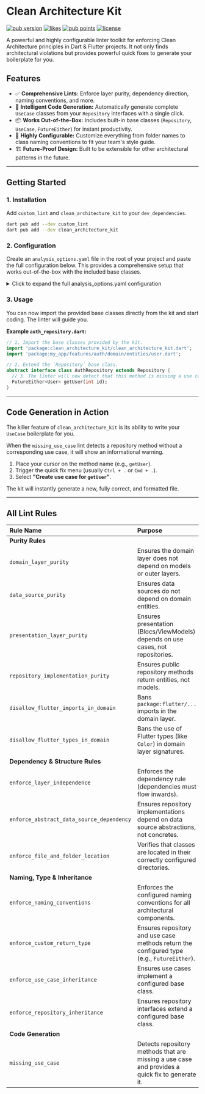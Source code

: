 # Clean Architecture Kit

[![pub version][pub_version_badge]][pub_package]
[![likes][likes_badge]][pub_package]
[![pub points][pub_points_badge]][pub_package]
[![license][license_badge]][license_file]

A powerful and highly configurable linter toolkit for enforcing Clean Architecture principles in 
Dart & Flutter projects. It not only finds architectural violations but provides powerful quick 
fixes to generate your boilerplate for you.

## Features

- ✅ **Comprehensive Lints:** Enforce layer purity, dependency direction, naming conventions, and 
  more.
- 🚀 **Intelligent Code Generation:** Automatically generate complete `UseCase` classes from your 
  `Repository` interfaces with a single click.
- 📦 **Works Out-of-the-Box:** Includes built-in base classes (`Repository`, `UseCase`, 
  `FutureEither`) for instant productivity.
- 🔧 **Highly Configurable:** Customize everything from folder names to class naming conventions 
  to fit your team's style guide.
- 🏗️ **Future-Proof Design:** Built to be extensible for other architectural patterns in the 
  future.

---

## Getting Started

### 1. Installation

Add `custom_lint` and `clean_architecture_kit` to your `dev_dependencies`.

```sh
dart pub add --dev custom_lint
dart pub add --dev clean_architecture_kit
```

### 2. Configuration

Create an `analysis_options.yaml` file in the root of your project and paste the full configuration 
below. This provides a comprehensive setup that works out-of-the-box with the included base classes.

<details>
<summary>Click to expand the full analysis_options.yaml configuration</summary>

```yaml
# This is the full, recommended configuration for the `clean_architecture_kit` package.
# Copy and paste this entire content into your `analysis_options.yaml` file.

analyzer:
  plugins:
    # The custom_lint framework discovers all other lint packages, like `clean_architecture_kit`,
    # automatically from your project's dev_dependencies.
    - custom_lint

# The top-level `custom_lint` key manages all custom linting.
custom_lint:
  rules:
    # --- ENABLE/DISABLE INDIVIDUAL LINT RULES ---
    # To disable a rule, set its value to `false`.
    
    # Purity Rules
    - domain_layer_purity: true
    - data_source_purity: true
    - presentation_layer_purity: true
    - repository_implementation_purity: true
    - disallow_flutter_imports_in_domain: true
    - disallow_flutter_types_in_domain: true
    
    # Dependency & Structure Rules
    - enforce_layer_independence: true
    - enforce_abstract_data_source_dependency: true
    - enforce_file_and_folder_location: true

    # Naming, Type Safety & Inheritance Rules
    - enforce_naming_conventions: true
    - enforce_custom_return_type: true
    - enforce_use_case_inheritance: true
    - enforce_repository_inheritance: true

    # Code Generation Rule
    - missing_use_case: true

    # --- SHARED CONFIGURATION for the 'clean_architecture_kit' plugin ---
    # The configuration map is provided as a special entry in the rules list.
    - clean_architecture:
      # [SECTION 1: PROJECT STRUCTURE]
      project_structure: 'feature_first' # Options: 'layer_first' or 'feature_first'
    
      # For 'feature_first' structure.
      feature_first_paths:
        features_root: "features"
    
      # For 'layer_first' structure.
      layer_first_paths:
        domain: "domain"
        data: "data"
        presentation: "presentation"
    
      # [SECTION 2: LAYER & DIRECTORY DEFINITIONS]
      # Define the canonical names for your sub-directories.
      layer_definitions:
        domain:
          entities: ['entities']
          repositories: ['repositories']
          use_cases: ['usecases']
        data:
          repositories: ['repositories']
          data_sources: ['datasources']
          models: ['models']
        presentation:
          managers: ['bloc', 'cubit', 'provider']
    
      # [SECTION 3: NAMING CONVENTIONS]
      # Use {{name}} as a placeholder for the base name (e.g., 'Auth' in 'AuthRepository').
      naming_conventions:
        model: '{{name}}Model'
        use_case: '{{name}}Usecase'
        use_case_record_parameter: '_{{name}}Params'
        repository_interface: '{{name}}Repository'
        repository_implementation: '{{name}}RepositoryImpl'
        data_source_interface: '{{name}}DataSource'
        data_source_implementation: 'Default{{name}}DataSource'
    
      # [SECTION 4: TYPE SAFETY RULES]
      # These paths point to the base classes provided by `clean_architecture_kit` itself.
      type_safety:
        return_type_name: ['FutureEither']
        import_path: ['package:clean_architecture_kit/clean_architecture_kit.dart']
        apply_to: ['usecases', 'repository_interface']
    
      # [SECTION 5: INHERITANCE AND BASE CLASSES]
      # These paths also point to the base classes provided by `clean_architecture_kit`.
      inheritance:
        repository_base_path: 'package:clean_architecture_kit/clean_architecture_kit.dart'
        repository_base_name: 'Repository'
      
        unary_use_case_path: 'package:clean_architecture_kit/clean_architecture_kit.dart'
        unary_use_case_name: 'UnaryUsecase'
    
        nullary_use_case_path: 'package:clean_architecture_kit/clean_architecture_kit.dart'
        nullary_use_case_name: 'NullaryUsecase'
    
      # [SECTION 6: GENERATION OPTIONS] (Optional)
      # Uncomment and configure this section to add annotations to generated use cases.
      generation_options:
        use_case_annotations:
          - import_path: 'package:injectable/injectable.dart'
            annotation_text: 'Injectable()'
```

</details>

### 3. Usage

You can now import the provided base classes directly from the kit and start coding. The linter 
will guide you.

**Example `auth_repository.dart`:**

```dart
// 1. Import the base classes provided by the kit.
import 'package:clean_architecture_kit/clean_architecture_kit.dart';
import 'package:my_app/features/auth/domain/entities/user.dart';

// 2. Extend the `Repository` base class.
abstract interface class AuthRepository extends Repository {
  // 3. The linter will now detect that this method is missing a use case!
  FutureEither<User> getUser(int id);
}
```

---

## Code Generation in Action

The killer feature of `clean_architecture_kit` is its ability to write your `UseCase` boilerplate 
for you.

When the `missing_use_case` lint detects a repository method without a corresponding use case, it 
will show an informational warning.

1.  Place your cursor on the method name (e.g., `getUser`).
2.  Trigger the quick fix menu (usually `Ctrl + .` or `Cmd + .`).
3.  Select **"Create use case for `getUser`"**.

The kit will instantly generate a new, fully correct, and formatted file.

---

## All Lint Rules

| Rule Name                                 | Purpose                                                                                         |
|:------------------------------------------|:------------------------------------------------------------------------------------------------|
| **Purity Rules**                          |                                                                                                 |
| `domain_layer_purity`                     | Ensures the domain layer does not depend on models or outer layers.                             |
| `data_source_purity`                      | Ensures data sources do not depend on domain entities.                                          |
| `presentation_layer_purity`               | Ensures presentation (Blocs/ViewModels) depends on use cases, not repositories.                 |
| `repository_implementation_purity`        | Ensures public repository methods return entities, not models.                                  |
| `disallow_flutter_imports_in_domain`      | Bans `package:flutter/...` imports in the domain layer.                                         |
| `disallow_flutter_types_in_domain`        | Bans the use of Flutter types (like `Color`) in domain layer signatures.                        |
| **Dependency & Structure Rules**          |                                                                                                 |
| `enforce_layer_independence`              | Enforces the dependency rule (dependencies must flow inwards).                                  |
| `enforce_abstract_data_source_dependency` | Ensures repository implementations depend on data source abstractions, not concretes.           |
| `enforce_file_and_folder_location`        | Verifies that classes are located in their correctly configured directories.                    |
| **Naming, Type & Inheritance**            |                                                                                                 |
| `enforce_naming_conventions`              | Enforces the configured naming conventions for all architectural components.                    |
| `enforce_custom_return_type`              | Ensures repository and use case methods return the configured type (e.g., `FutureEither`).      |
| `enforce_use_case_inheritance`            | Ensures use cases implement a configured base class.                                            |
| `enforce_repository_inheritance`          | Ensures repository interfaces extend a configured base class.                                   |
| **Code Generation**                       |                                                                                                 |
| `missing_use_case`                        | Detects repository methods that are missing a use case and provides a quick fix to generate it. |

[pub_version_badge]: https://img.shields.io/pub/v/clean_architecture_kit.svg
[likes_badge]: https://img.shields.io/pub/likes/clean_architecture_kit
[pub_points_badge]: https://img.shields.io/pub/points/clean_architecture_kit
[license_badge]: https://img.shields.io/github/license/buntbyte/clean_architecture_kit
[pub_package]: https://pub.dev/packages/clean_architecture_kit
[license_file]: https://github.com/puntbyte/clean_architecture_kit/blob/master/LICENSE